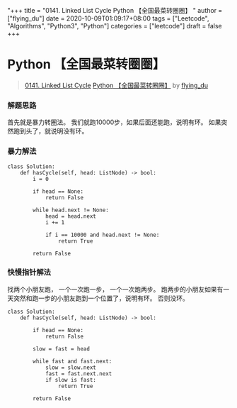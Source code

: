 "+++
title = "0141. Linked List Cycle Python 【全国最菜转圈圈】 "
author = ["flying_du"]
date = 2020-10-09T01:09:17+08:00
tags = ["Leetcode", "Algorithms", "Python3", "Python"]
categories = ["leetcode"]
draft = false
+++

# Python 【全国最菜转圈圈】

> [0141. Linked List Cycle](https://leetcode-cn.com/problems/linked-list-cycle/)
> [Python 【全国最菜转圈圈】](https://leetcode-cn.com/problems/linked-list-cycle/solution/python-quan-guo-zui-cai-zhuan-quan-quan-by-flying_/) by [flying_du](https://leetcode-cn.com/u/flying_du/)

### 解题思路
首先就是暴力转圈法。
我们就跑10000步，如果后面还能跑，说明有环。
如果突然跑到头了，就说明没有环。
### 暴力解法

```python3
class Solution:
    def hasCycle(self, head: ListNode) -> bool:
        i = 0
        
        if head == None:
            return False

        while head.next != None:
            head = head.next
            i += 1

            if i == 10000 and head.next != None:
                return True

        return False

```
### 快慢指针解法

找两个小朋友跑，
一个一次跑一步，
一个一次跑两步。
跑两步的小朋友如果有一天突然和跑一步的小朋友跑到一个位置了，说明有环。
否则没环。

```python3
class Solution:
    def hasCycle(self, head: ListNode) -> bool:

        if head == None:
            return False

        slow = fast = head

        while fast and fast.next:
            slow = slow.next
            fast = fast.next.next
            if slow is fast:
                return True

        return False
```